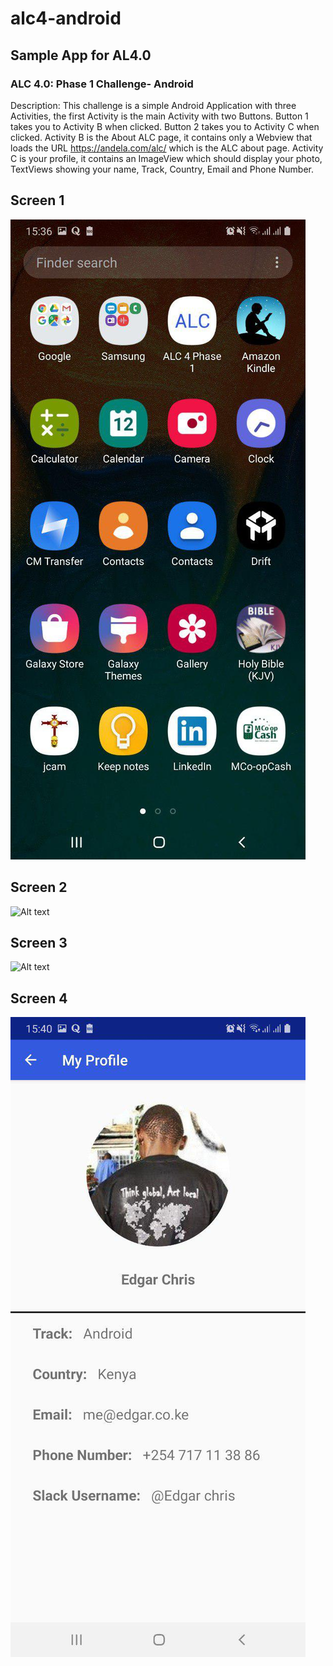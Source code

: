# alc4-android
## Sample App for AL4.0
### ALC 4.0: Phase 1 Challenge- Android

Description:
This challenge is a simple Android Application with three Activities, the first Activity is the main Activity with two Buttons.
Button 1 takes you to Activity B when clicked.
Button 2 takes you to Activity C when clicked.
Activity B is the About ALC page, it contains only a Webview that loads the URL https://andela.com/alc/ which is the ALC about page.
Activity C is your profile, it contains an ImageView which should display your photo,
TextViews showing your name, Track, Country, Email and Phone Number.

## Screen 1
![Alt text](/screenshot/1.jpg?raw=true "Step 1")
## Screen 2
![Alt text](/screenshot/3.jpg?raw=true "Step 2")
## Screen 3
![Alt text](/screenshot/3.jpg?raw=true "Step 3")

## Screen 4
![Alt text](/screenshot/4.jpg?raw=true "Step 4")